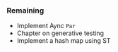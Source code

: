### Remaining

- Implement Aync `Par`
- Chapter on generative testing
- Implement a hash map using ST
